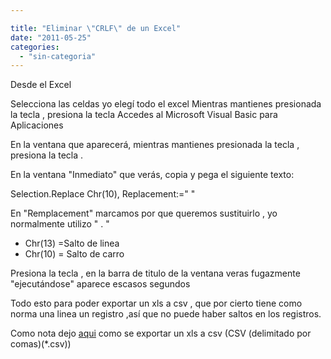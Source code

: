 ```yaml
---

title: "Eliminar \"CRLF\" de un Excel"
date: "2011-05-25"
categories: 
  - "sin-categoria"
---
```


Desde el Excel

Selecciona las celdas yo elegí todo el excel Mientras mantienes presionada la tecla <Alt>, presiona la tecla <F11> Accedes al Microsoft Visual Basic para Aplicaciones

En la ventana que aparecerá, mientras mantienes presionada la tecla <Ctrl>, presiona la tecla <G>.

En la ventana "Inmediato" que verás, copia y pega el siguiente texto:

Selection.Replace Chr(10), Replacement:=" "

En "Remplacement" marcamos por que queremos sustituirlo , yo normalmente utilizo " . "

- Chr(13) =Salto de linea
- Chr(10) = Salto de carro

Presiona la tecla <Enter> , en la barra de titulo de la ventana veras fugazmente "ejecutándose" aparece escasos segundos

Todo esto para poder exportar un xls a csv , que por cierto tiene como norma una linea un registro ,así que no puede haber saltos en los registros.

Como nota dejo [aqui](https://www.surveygizmo.com/survey-support/tutorials/export-to-csv-from-office-spreadsheet-excel-calc-numbers/ "Exportar a CSV") como se exportar un xls a csv (CSV (delimitado por comas)(\*.csv))
